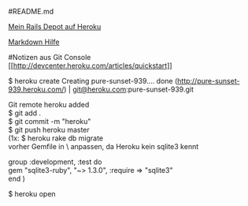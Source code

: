 #README.md

[Mein Rails Depot auf Heroku](http://pure-sunset-939.heroku.com/)  

[Markdown Hilfe](http://de.wikipedia.org/wiki/Markdown)



#Notizen
aus Git Console 
[[http://devcenter.heroku.com/articles/quickstart]]


$ heroku create
Creating pure-sunset-939.... done
(http://pure-sunset-939.heroku.com/) | git@heroku.com:pure-sunset-939.git

Git remote heroku added<br>
$ git add .<br>
$ git commit -m "heroku"<br>
$ git push heroku master<br>
(1x: $ heroku rake db migrate<br>
vorher Gemfile in \ anpassen, da Heroku kein sqlite3 kennt<br>

group :development, :test do<br>
gem "sqlite3-ruby", "~> 1.3.0", :require => "sqlite3"<br>
end
)<br>


$ heroku open
